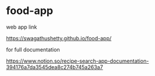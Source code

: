 # food-app


web app link

https://swagathushetty.github.io/food-app/


for full documentation

https://www.notion.so/recipe-search-app-documentation-394176a7da3545dea8c274b745a263a7


